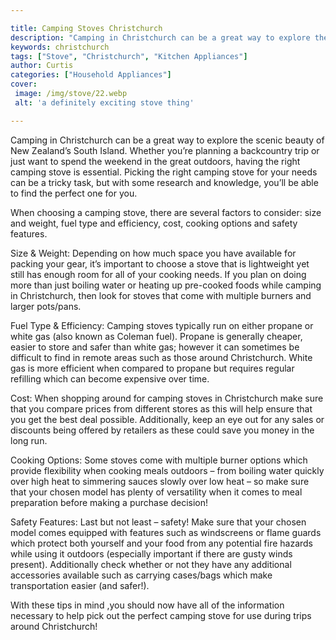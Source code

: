 ```yaml
---

title: Camping Stoves Christchurch
description: "Camping in Christchurch can be a great way to explore the scenic beauty of New Zealand’s South Island. Whether you’re planning a b...continue on"
keywords: christchurch
tags: ["Stove", "Christchurch", "Kitchen Appliances"]
author: Curtis
categories: ["Household Appliances"]
cover: 
 image: /img/stove/22.webp
 alt: 'a definitely exciting stove thing'

---
```


Camping in Christchurch can be a great way to explore the scenic beauty of New Zealand’s South Island. Whether you’re planning a backcountry trip or just want to spend the weekend in the great outdoors, having the right camping stove is essential. Picking the right camping stove for your needs can be a tricky task, but with some research and knowledge, you’ll be able to find the perfect one for you. 

When choosing a camping stove, there are several factors to consider: size and weight, fuel type and efficiency, cost, cooking options and safety features. 

Size & Weight: Depending on how much space you have available for packing your gear, it’s important to choose a stove that is lightweight yet still has enough room for all of your cooking needs. If you plan on doing more than just boiling water or heating up pre-cooked foods while camping in Christchurch, then look for stoves that come with multiple burners and larger pots/pans. 

Fuel Type & Efficiency: Camping stoves typically run on either propane or white gas (also known as Coleman fuel). Propane is generally cheaper, easier to store and safer than white gas; however it can sometimes be difficult to find in remote areas such as those around Christchurch. White gas is more efficient when compared to propane but requires regular refilling which can become expensive over time. 

Cost: When shopping around for camping stoves in Christchurch make sure that you compare prices from different stores as this will help ensure that you get the best deal possible. Additionally, keep an eye out for any sales or discounts being offered by retailers as these could save you money in the long run. 

Cooking Options: Some stoves come with multiple burner options which provide flexibility when cooking meals outdoors – from boiling water quickly over high heat to simmering sauces slowly over low heat – so make sure that your chosen model has plenty of versatility when it comes to meal preparation before making a purchase decision! 

 Safety Features: Last but not least – safety! Make sure that your chosen model comes equipped with features such as windscreens or flame guards which protect both yourself and your food from any potential fire hazards while using it outdoors (especially important if there are gusty winds present). Additionally check whether or not they have any additional accessories available such as carrying cases/bags which make transportation easier (and safer!). 

 With these tips in mind ,you should now have all of the information necessary to help pick out the perfect camping stove for use during trips around Christchurch!
